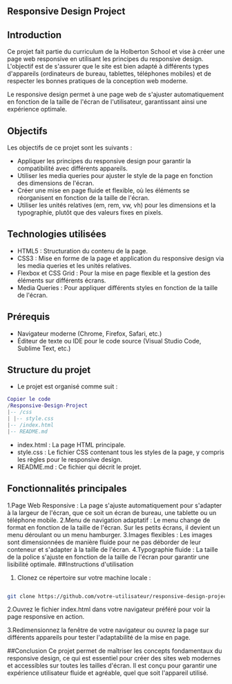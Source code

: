 ## Responsive Design Project

## Introduction

Ce projet fait partie du curriculum de la Holberton School et vise à créer une page web responsive en utilisant les principes du responsive design. L'objectif est de s'assurer que le site est bien adapté à différents types d'appareils (ordinateurs de bureau, tablettes, téléphones mobiles) et de respecter les bonnes pratiques de la conception web moderne.

Le responsive design permet à une page web de s'ajuster automatiquement en fonction de la taille de l'écran de l'utilisateur, garantissant ainsi une expérience optimale.

## Objectifs

Les objectifs de ce projet sont les suivants :

- Appliquer les principes du responsive design pour garantir la compatibilité avec différents appareils.
- Utiliser les media queries pour ajuster le style de la page en fonction des dimensions de l'écran.
- Créer une mise en page fluide et flexible, où les éléments se réorganisent en fonction de la taille de l'écran.
- Utiliser les unités relatives (em, rem, vw, vh) pour les dimensions et la typographie, plutôt que des valeurs fixes en pixels.

## Technologies utilisées

- HTML5 : Structuration du contenu de la page.
- CSS3 : Mise en forme de la page et application du responsive design via les media queries et les unités relatives.
- Flexbox et CSS Grid : Pour la mise en page flexible et la gestion des éléments sur différents écrans.
- Media Queries : Pour appliquer différents styles en fonction de la taille de l'écran.

## Prérequis

- Navigateur moderne (Chrome, Firefox, Safari, etc.)
- Éditeur de texte ou IDE pour le code source (Visual Studio Code, Sublime Text, etc.)

## Structure du projet

- Le projet est organisé comme suit :

```lua
Copier le code
/Responsive-Design-Project
|-- /css
| |-- style.css
|-- /index.html
|-- README.md
```

- index.html : La page HTML principale.
- style.css : Le fichier CSS contenant tous les styles de la page, y compris les règles pour le responsive design.
- README.md : Ce fichier qui décrit le projet.

## Fonctionnalités principales

1.Page Web Responsive : La page s'ajuste automatiquement pour s'adapter à la largeur de l'écran, que ce soit un écran de bureau, une tablette ou un téléphone mobile.
2.Menu de navigation adaptatif : Le menu change de format en fonction de la taille de l'écran. Sur les petits écrans, il devient un menu déroulant ou un menu hamburger.
3.Images flexibles : Les images sont dimensionnées de manière fluide pour ne pas déborder de leur conteneur et s'adapter à la taille de l'écran.
4.Typographie fluide : La taille de la police s'ajuste en fonction de la taille de l'écran pour garantir une lisibilité optimale.
##Instructions d'utilisation

1. Clonez ce répertoire sur votre machine locale :

```bash

git clone https://github.com/votre-utilisateur/responsive-design-project.git
```

2.Ouvrez le fichier index.html dans votre navigateur préféré pour voir la page responsive en action.

3.Redimensionnez la fenêtre de votre navigateur ou ouvrez la page sur différents appareils pour tester l'adaptabilité de la mise en page.

##Conclusion
Ce projet permet de maîtriser les concepts fondamentaux du responsive design, ce qui est essentiel pour créer des sites web modernes et accessibles sur toutes les tailles d'écran. Il est conçu pour garantir une expérience utilisateur fluide et agréable, quel que soit l'appareil utilisé.
